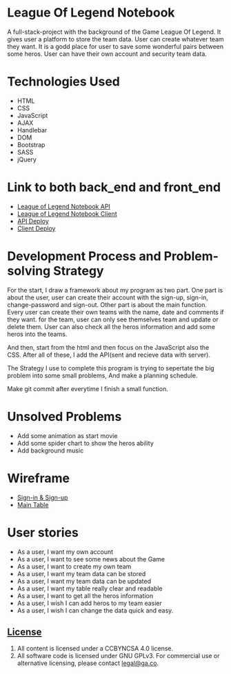 
# League Of Legend Notebook

A full-stack-project with the background of the Game League Of Legend.
It gives user a platform to store the team data. User can create whatever team they want.
It is a godd place for user to save some wonderful pairs between some heros.
User can have their own account and security team data.

# Technologies Used

- HTML
- CSS
- JavaScript
- AJAX
- Handlebar
- DOM
- Bootstrap
- SASS
- jQuery

# Link to both back_end and front_end
- [League of Legend Notebook API](https://github.com/JiemingS/project_2_api)
- [League of Legend Notebook Client](https://github.com/JiemingS/project_2-_client)
- [API Deploy](https://mysterious-sands-56739.herokuapp.com/)
- [Client Deploy](https://jiemings.github.io/project_2-_client/)

# Development Process and Problem-solving Strategy

For the start, I draw a framework about my program as two part. One part is about the user,
user can create their account with the sign-up, sign-in, change-password and sign-out.
Other part is about the main function. Every user can create their own teams with the name,
date and comments if they want. for the team, user can only see themselves team and
update or delete them. User can also check all the heros information and add some heros into
the teams.

And then, start from the html and then focus on the JavaScript also the CSS. After all of these,
I add the API(sent and recieve data with server).

The Strategy I use to complete this program is trying to sepertate the big problem into some small
problems, And make a planning schedule.

Make git commit after everytime I finish a small function.

# Unsolved Problems

- Add some animation as start movie
- Add some spider chart to show the heros ability
- Add background music

# Wireframe

- [Sign-in & Sign-up](https://i.imgur.com/8QELxkL.jpg)
- [Main Table](https://i.imgur.com/AIGffXs.jpg)

# User stories

- As a user, I want my own account
- As a user, I want to see some news about the Game
- As a user, I want to create my own team
- As a user, I want my team data can be stored
- As a user, I want my team data can be updated
- As a user, I want my table really clear and readable
- As a user, I want to get all the heros information
- As a user, I wish I can add heros to my team easier
- As a user, I wish I can change the data quick and easy.

## [License](LICENSE)

1. All content is licensed under a CC­BY­NC­SA 4.0 license.
1. All software code is licensed under GNU GPLv3. For commercial use or
    alternative licensing, please contact legal@ga.co.
